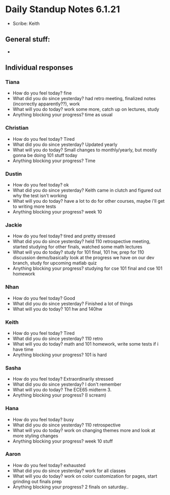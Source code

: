 # Daily Standup Notes 6.1.21
* Scribe: Keith

## General stuff:
* 

## Individual responses
### Tiana
* How do you feel today? fine
* What did you do since yesterday? had retro meeting, finalized notes (incorrectly apparently??), work
* What will you do today? work some more, catch up on lectures, study
* Anything blocking your progress? time as usual

### Christian
* How do you feel today? Tired
* What did you do since yesterday? Updated yearly
* What will you do today? Small changes to monthly/yearly, but mostly gonna be doing 101 stuff today
* Anything blocking your progress? Time

### Dustin
* How do you feel today? ok
* What did you do since yesterday? Keith came in clutch and figured out why the test isn't working
* What will you do today? have a lot to do for other courses, maybe i'll get to writing more tests
* Anything blocking your progress? week 10

### Jackie
* How do you feel today? tired and pretty stressed
* What did you do since yesterday? held 110 retrospective meeting, started studying for other finals, watched some math lectures
* What will you do today? study for 101 final, 101 hw, prep for 110 discussion demo/basically look at the progress we have on our dev branch, study for upcoming matlab quiz
* Anything blocking your progress? studying for cse 101 final and cse 101 homework

### Nhan
* How do you feel today? Good
* What did you do since yesterday? Finished a lot of things
* What will you do today? 101 hw and 140hw

### Keith
* How do you feel today? Tired
* What did you do since yesterday? 110 retro
* What will you do today? math and 101 homework, write some tests if i have time
* Anything blocking your progress? 101 is hard

### Sasha
* How do you feel today? Extraordinarily stressed
* What did you do since yesterday? I don't remember
* What will you do today? The ECE65 midterm 3.
* Anything blocking your progress? (I scream)

### Hana
* How do you feel today? busy
* What did you do since yesterday? 110 retrospective
* What will you do today? work on changing themes more and look at more styling changes
* Anything blocking your progress? week 10 stuff

### Aaron 
* How do you feel today? exhausted
* What did you do since yesterday? work for all classes
* What will you do today? work on color customization for pages, start grinding out finals prep
* Anything blocking your progress? 2 finals on saturday..
